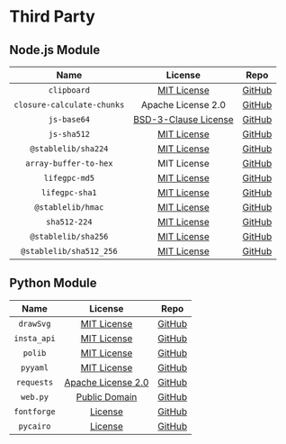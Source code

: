 # Third Party
## Node.js Module
| Name | License | Repo |
|:----:|:-------:|:---------:|
|`clipboard`|[MIT License](https://github.com/zenorocha/clipboard.js/blob/master/LICENSE)|[GitHub](https://github.com/zenorocha/clipboard.js)|
|`closure-calculate-chunks`|Apache License 2.0|[GitHub](https://github.com/ChadKillingsworth/closure-calculate-chunks)|
|`js-base64`|[BSD-3-Clause License](https://github.com/dankogai/js-base64/blob/main/LICENSE.md)|[GitHub](https://github.com/dankogai/js-base64)|
|`js-sha512`|[MIT License](https://github.com/emn178/js-sha512/blob/master/LICENSE.txt)|[GitHub](https://github.com/emn178/js-sha512)|
|`@stablelib/sha224`|[MIT License](https://github.com/StableLib/stablelib/blob/master/packages/sha224/LICENSE)|[GitHub](https://github.com/StableLib/stablelib/tree/master/packages/sha224)|
|`array-buffer-to-hex`|MIT License|[GitHub](https://github.com/LinusU/array-buffer-to-hex)|
|`lifegpc-md5`|[MIT License](https://github.com/lifegpc/lifegpc-md5/blob/master/LICENSE)|[GitHub](https://github.com/lifegpc/lifegpc-md5)|
|`lifegpc-sha1`|[MIT License](https://github.com/lifegpc/lifegpc-sha1/blob/master/LICENSE)|[GitHub](https://github.com/lifegpc/lifegpc-sha1)|
|`@stablelib/hmac`|[MIT License](https://github.com/StableLib/stablelib/blob/master/packages/hmac/LICENSE)|[GitHub](https://github.com/StableLib/stablelib/tree/master/packages/hmac)|
|`sha512-224`|[MIT License](https://github.com/lifegpc/lifegpc-sha512-224/blob/master/LICENSE)|[GitHub](https://github.com/lifegpc/lifegpc-sha512-224)|
|`@stablelib/sha256`|[MIT License](https://github.com/StableLib/stablelib/blob/master/packages/sha256/LICENSE)|[GitHub](https://github.com/StableLib/stablelib/tree/master/packages/sha256)|
|`@stablelib/sha512_256`|[MIT License](https://github.com/StableLib/stablelib/blob/master/packages/sha512_256/LICENSE)|[GitHub](https://github.com/StableLib/stablelib/tree/master/packages/sha512_256)|
## Python Module
| Name | License | Repo |
|:----:|:-------:|:----:|
|`drawSvg`|[MIT License](https://github.com/cduck/drawSvg/blob/master/LICENSE.txt)|[GitHub](https://github.com/cduck/drawSvg)|
|`insta_api`|[MIT License](https://github.com/orlandodiaz/insta_api/blob/master/LICENSE)|[GitHub](https://github.com/orlandodiaz/insta_api)|
|`polib`|[MIT License](https://github.com/izimobil/polib/blob/master/LICENSE)|[GitHub](https://github.com/izimobil/polib)|
|`pyyaml`|[MIT License](https://github.com/yaml/pyyaml/blob/master/LICENSE)|[GitHub](https://github.com/yaml/pyyaml)|
|`requests`|[Apache License 2.0](https://github.com/psf/requests/blob/master/LICENSE)|[GitHub](https://github.com/psf/requests)|
|`web.py`|[Public Domain](https://github.com/webpy/webpy/blob/master/LICENSE.txt)|[GitHub](https://github.com/webpy/webpy)|
|`fontforge`|[License](https://github.com/fontforge/fontforge/blob/master/LICENSE)|[GitHub](https://github.com/fontforge/fontforge)|
|`pycairo`|[License](https://github.com/pygobject/pycairo/blob/master/COPYING)|[GitHub](https://github.com/pygobject/pycairo)|
